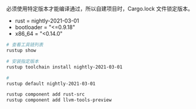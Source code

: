 #

必须使用特定版本才能编译通过，所以自建项目时，Cargo.lock 文件锁定版本。

- rust = nightly-2021-03-01
- bootloader = "<=0.9.18"
- x86_64 = "<0.14.0"


```bash
# 查看工具链列表
rustup show

# 安装指定版本
rustup toolchain install nightly-2021-03-01

#
rustup default nightly-2021-03-01

rustup component add rust-src
rustup component add llvm-tools-preview
```
